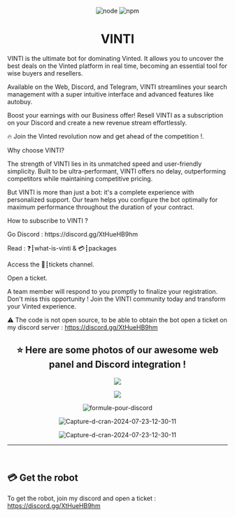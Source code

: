 <p align="center">
  <img alt="node" src="https://img.shields.io/node/v/discord.js?style=for-the-badge">
  <img alt="npm" src="https://img.shields.io/npm/v/discord.js?label=Discord.js&style=for-the-badge">
</p>

<h1 align="center">VINTI</h1>

<p>VINTI is the ultimate bot for dominating Vinted. It allows you to uncover the best deals on the Vinted platform in real time, becoming an essential tool for wise buyers and resellers.

Available on the Web, Discord, and Telegram, VINTI streamlines your search management with a super intuitive interface and advanced features like autobuy.

Boost your earnings with our Business offer! Resell VINTI as a subscription on your Discord and create a new revenue stream effortlessly.

🔥 Join the Vinted revolution now and get ahead of the competition !.</p>

<p>Why choose VINTI?<p>
<p>The strength of VINTI lies in its unmatched speed and user-friendly simplicity. Built to be ultra-performant, VINTI offers no delay, outperforming competitors while maintaining competitive pricing.<p>

<p>But VINTI is more than just a bot: it's a complete experience with personalized support. Our team helps you configure the bot optimally for maximum performance throughout the duration of your contract.<p>

<p>How to subscribe to VINTI ?<p>
<p> Go Discord : https://discord.gg/XtHueHB9hm<p>
<p> Read : ❓┋what-is-vinti & 💳┋packages<p>
<p>Access the 📩┋tickets channel.<p>
<p>Open a ticket.<p>

<p>A team member will respond to you promptly to finalize your registration. Don't miss this opportunity ! Join the VINTI community today and transform your Vinted experience.<p>


:warning: The code is not open source, to be able to obtain the bot open a ticket on my discord server : https://discord.gg/XtHueHB9hm


<h2 align="center">⭐ Here are some photos of our awesome web panel and Discord integration !</h2>
<p align="center">
  <img align="center" src="https://i.ibb.co/qYbbwny/Capture-d-e-cran-2024-11-14-a-23-19-22.png"></img>
</p>
<p align="center">
  <img align="center" src="https://i.ibb.co/QmCfrG5/Capture-d-e-cran-2024-11-14-a-21-48-17.png"></img>
</p>
<p align="center">
  <img align="center" src="https://i.ibb.co/HqMxKsM/Capture-d-e-cran-2024-11-14-a-22-18-37.png" alt="formule-pour-discord"></img>
</p>
<p align="center">
 <img src="https://i.ibb.co/Jp4qZDX/Capture-d-e-cran-2024-11-14-a-22-19-19.png" alt="Capture-d-cran-2024-07-23-12-30-11"></img>
 </p>
 <p align="center">
 <img src="https://i.ibb.co/6FN0cy8/Capture-d-e-cran-2024-11-14-a-22-19-26.png" alt="Capture-d-cran-2024-07-23-12-30-11"></img>
 </p>
<hr>


<br>


## 💳 Get the robot

To get the robot, join my discord and open a ticket : https://discord.gg/XtHueHB9hm
